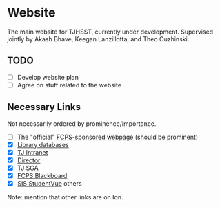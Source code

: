# Website

The main website for TJHSST, currently under development.
Supervised jointly by Akash Bhave, Keegan Lanzillotta, and Theo Ouzhinski.

## TODO

-   [ ] Develop website plan
-   [ ] Agree on stuff related to the website

## Necessary Links

Not necessarily ordered by prominence/importance.

-   [ ] The "official" [FCPS-sponsored webpage](https://tjhsst.fcps.edu) (should be prominent)
-   [x] [Library databases](https://sites.google.com/fcpsschools.net/tjlibraryresources/home)
-   [x] [TJ Intranet](https://ion.tjhsst.edu)
-   [x] [Director](https://director.tjhsst.edu)
-   [x] [TJ SGA](https://sga.tjhsst.edu)
-   [x] [FCPS Blackboard](https://fcps.blackboard.com)
-   [x] [SIS StudentVue](https://sisstudent.fcps.edu)
        others

Note: mention that other links are on Ion.
